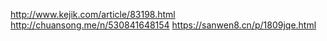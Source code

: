 
http://www.kejik.com/article/83198.html
http://chuansong.me/n/530841648154
https://sanwen8.cn/p/1809jqe.html